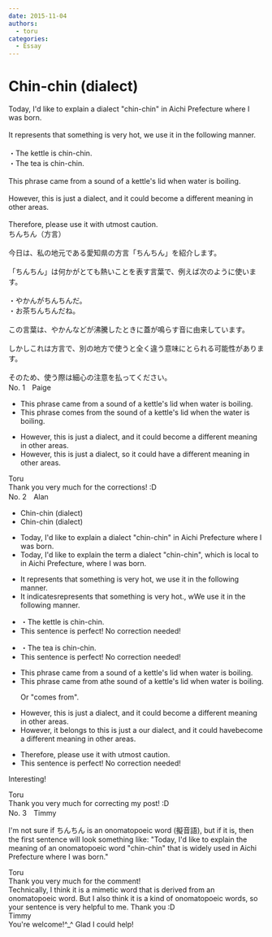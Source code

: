 ```yaml
---
date: 2015-11-04
authors:
  - toru
categories:
  - Essay
---
```


<h1 id="subject_show">Chin-chin (dialect)</h1>
<div class="date" hidden>Nov 4, 2015 12:31</div>
<div id="post"><div id="body_show_ori">
Today, I'd like to explain a dialect "chin-chin" in Aichi Prefecture where I was born.<br/><br/>It represents that something is very hot, we use it in the following manner.<br/><br/>・The kettle is chin-chin.<br/>・The tea is chin-chin.<br/><br/>This phrase came from a sound of a kettle's lid when water is boiling.<br/><br/>However, this is just a dialect, and it could become a different meaning in other areas.<br/><br/>Therefore, please use it with utmost caution.
</div></div>

<!-- more -->

<div id="post_ja"><div id="body_show_mo">
ちんちん（方言）<br/><br/>今日は、私の地元である愛知県の方言「ちんちん」を紹介します。<br/><br/>「ちんちん」は何かがとても熱いことを表す言葉で、例えば次のように使います。<br/><br/>・やかんがちんちんだ。<br/>・お茶ちんちんだね。<br/><br/>この言葉は、やかんなどが沸騰したときに蓋が鳴らす音に由来しています。<br/><br/>しかしこれは方言で、別の地方で使うと全く違う意味にとられる可能性があります。<br/><br/>そのため、使う際は細心の注意を払ってください。
</div></div>
<div id="block"><div class="first_name"> No. 1　<span class="just_name">Paige</span></div><div id="block2">
<ul class="correction_field">
<li class="incorrect">This phrase came from a sound of a kettle's lid when water is boiling.</li>
<li class="corrected correct">
This phrase comes from the sound of a kettle's lid when the water is boiling.
</li>
</ul>
<ul class="correction_field">
<li class="incorrect">However, this is just a dialect, and it could become a different meaning in other areas.</li>
<li class="corrected correct">
However, this is just a dialect, so it could have a different meaning in other areas.
</li>
</ul>
</div><div class="name"><span class="just_name">Toru</span><br>
Thank you very much for the corrections! :D
</div>
</div>
<div id="block"><div class="first_name"> No. 2　<span class="just_name">Alan</span></div><div id="block2">
<ul class="correction_field">
<li class="incorrect">Chin-chin (dialect)</li>
<li class="corrected correct">
Chin-chin<span class="sline"> (dialect)</span>
</li>
</ul>
<ul class="correction_field">
<li class="incorrect">Today, I'd like to explain a dialect "chin-chin" in Aichi Prefecture where I was born.</li>
<li class="corrected correct">
Today, I'd like to explain <span class="f_red">the term </span><span class="sline">a dialect </span>"chin-chin"<span class="f_red">, which is local to</span><span class="sline"> in</span> Aichi Prefecture<span class="f_red">,</span> where I was born.
</li>
</ul>
<ul class="correction_field">
<li class="incorrect">It represents that something is very hot, we use it in the following manner.</li>
<li class="corrected correct">
It <span class="f_red">indicates</span><span class="sline">represents</span> that something is very hot<span class="f_red">.</span><span class="sline">,</span> <span class="sline">w</span><span class="f_red">W</span>e use it in the following manner.
</li>
</ul>
<ul class="correction_field">
<li class="incorrect">・The kettle is chin-chin.</li>
<li class="corrected perfect">This sentence is perfect! No correction needed!</li>
</ul>
<ul class="correction_field">
<li class="incorrect">・The tea is chin-chin.</li>
<li class="corrected perfect">This sentence is perfect! No correction needed!</li>
</ul>
<ul class="correction_field">
<li class="incorrect">This phrase came from a sound of a kettle's lid when water is boiling.</li>
<li class="corrected correct">
This phrase came from <span class="sline">a</span><span class="f_red">the</span> sound of a kettle's lid when water is boiling.
<p class="correction_comment">Or "comes from".</p>
</li>
</ul>
<ul class="correction_field">
<li class="incorrect">However, this is just a dialect, and it could become a different meaning in other areas.</li>
<li class="corrected correct">
However, <span class="f_red">it belongs to </span><span class="sline">this is just a</span> <span class="f_red">our</span> dialect, and it could <span class="f_red">have</span><span class="sline">become</span> a different meaning in other areas.
</li>
</ul>
<ul class="correction_field">
<li class="incorrect">Therefore, please use it with utmost caution.</li>
<li class="corrected perfect">This sentence is perfect! No correction needed!</li>
</ul>
<p class="comment_small">
 Interesting!
</p>

</div><div class="name"><span class="just_name">Toru</span><br>
Thank you very much for correcting my post! :D
</div>
</div>
<div id="block"><div class="first_name"> No. 3　<span class="just_name">Timmy</span></div><div id="block2">
<p class="comment_small">
 I'm not sure if ちんちん is an onomatopoeic word (擬音語), but if it is, then the first sentence will look something like: "Today, I'd like to explain the meaning of an onomatopoeic word "chin-chin" that is widely used in Aichi Prefecture where I was born."
</p>

</div><div class="name"><span class="just_name">Toru</span><br>
Thank you very much for the comment!<br/>Technically, I think it is a mimetic word that is derived from an onomatopoeic word. But I also think it is a kind of onomatopoeic words, so your sentence is very helpful to me. Thank you :D
</div>
<div class="name"><span class="just_name">Timmy</span><br>
You're welcome!^_^ Glad I could help!
</div>
</div>
